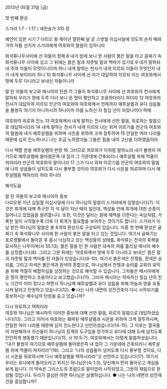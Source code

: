 2013년 05월 31일 (금)

첫 번째 환상



스가랴 1:7 - 1:17 / 새찬송가 310 장


예언이 임한 시기 
7 다리오 왕 제이년 열한째 달 곧 스밧월 이십사일에 잇도의 손자 베레갸의 아들 선지자 스가랴에게 여호와의 말씀이 임하니라

화석류나무사이에 선 자들의 정체 
8 내가 밤에 보니 한 사람이 붉은 말을 타고 골짜기 속 화석류나무 사이에 섰고 그 뒤에는 붉은 말과 자줏빛 말과 백마가 있기로 9 내가 말하되 내 주여 이들이 무엇이니이까 하니 내게 말하는 천사가 내게 이르되 이들이 무엇인지 내가 네게 보이리라 하니 10 화석류나무 사이에 선 자가 대답하여 이르되 이는 여호와께서 땅에 두루 다니라고 보내신 자들이니라

말 탄 자들의 보고와 메시아의 탄원 
11 그들이 화석류나무 사이에 선 여호와의 천사에게 말하되 우리가 땅에 두루 다녀 보니 온 땅이 평안하고 조용하더이다 하더라 12 여호와의 천사가 대답하여 이르되 만군의 여호와여 여호와께서 언제까지 예루살렘과 유다 성읍들을 불쌍히 여기지 아니하시려 하나이까 이를 노하신 지 칠십 년이 되었나이다 하매

여호와의 위로와 진노
13 여호와께서 내게 말하는 천사에게 선한 말씀, 위로하는 말씀으로 대답하시더라 14 내게 말하는 천사가 내게 이르되 너는 외쳐 이르기를 만군의 여호와의 말씀에 내가 예루살렘을 위하며 시온을 위하여 크게 질투하며 15 안일한 여러 나라들 때문에 심히 진노하나니 나는 조금 노하였거늘 그들은 힘을 내어 고난을 더하였음이라

다시 택함 받을 예루살렘의 번영
16 그러므로 여호와가 이처럼 말하노라 내가 불쌍히 여기므로 예루살렘에 돌아왔은즉 내 집이 그 가운데에 건축되리니 예루살렘 위에 먹줄이 쳐지리라 만군의 여호와의 말이니라 17 그가 다시 외쳐 이르기를 만군의 여호와의 말씀에 나의 성읍들이 넘치도록 다시 풍부할 것이라 여호와가 다시 시온을 위로하며 다시 예루살렘을 택하리라 하라 하니라

해석도움





말 탄 자들의 보고와 메시아의 중보  
다리오왕 이년 십일월 이십사일에 다시 하나님의 말씀이 스가랴에게 임했습니다(7). 이것은 회개에 대해 촉구한 지 석 달이 지난 때의 일인데, 백성들 안에 회개에 대한 순종이 일어나고 있었음을 알려줍니다. 또한, 이것은 달리는 말에 채찍을 더한다는 속담처럼, 거룩한 일이 시작될수록 더욱 더 회개가 필요함을 보여주는 것이기도 합니다. 스가랴가 이날 받은 하나님의 말씀은 총 8개의 환상으로 구성되어 있습니다. 이중 첫 번째 환상은 골짜기 속 화석류나무 사이에 한 사람이 붉은 말을 타고 있는 것입니다. 여기서 골짜기는 포로생활에서 돌아온 후 몹시 낙심하고 있는 백성들의 상태를, 화석류는 천국의 축복을 묘사하는 나무이며(사 55:13), 붉은 말을 탄 한 사람은 대속의 피를 흘리실 메시아 예수를 상징합니다(8). 그리고 그분 뒤에는 ‘여호와께서 땅에 두루 다니라고 보내신’ 붉은 말과 자줏빛 말과 백마를 탄 자들이 있었습니다(9-10). 여기서 붉은색은 전쟁을, 흰색은 승리를, 그리고 자색은 붉은색과 흰색의 혼합으로, 하나님께서 전쟁과 승리를 교회의 유익을 위해 적절히 배합하심을 상징하는 것으로 해석할 수 있습니다. 그자들은 메시아에게 온 땅이 평안하고 조용하다고 보고했습니다(11). 그러자 메시아는 약속하신 칠십 년의 진노 기간이 이미 찼다고 하면서 하나님께 예루살렘과 유다 성읍을 위해 하늘과 땅을 요동시켜 달라고 탄원하고 있습니다(12). 
● 나는 나의 내면의 성전건축이 다시 시작되기를 중보하시는 예수님의 탄원을 듣고 있습니까? 

다시 위로하고 택하리라  
여호와 하나님은 메시아의 이러한 중보에 대해 선한 말씀, 위로의 말씀으로 대답하셨습니다(13). 그리고 이어서 여호와는 훼파된 예루살렘과 시온을 위하여 크게 질투하시며, 안일한 여러 나라들 때문에 심히 진노한다고 선언하셨습니다(14-15). 그 이유는 열국들이 자만해져서 자신들이 하나님의 징계의 도구임을 망각하고 유다에 대해 도에 넘치도록 잔인하게 행동했기 때문입니다(15, 사 10:5-7). 여호와께서는 이렇게 말씀하셨습니다. “내가 불쌍히 여기므로 예루살렘에 돌아왔은즉 내 집이 그 가운데에 건축되리니 예루살렘 위에 먹줄이 쳐지리라”(16). 그리고 “나의 성읍들이 넘치도록 다시 풍부할 것이요, 다시 시온을 위로하시며 다시 예루살렘을 택하시리라”고 선언하고 있습니다(17). 여기서 우리는 유다에게 돌아오라고 외치신 하나님은(슥 1:3), 당신께서 먼저 돌아오고 계심을 보게 됩니다. 이 약속은 그리스도의 초림으로 말미암아 시작되었고, 그분의 재림으로 완성될 것입니다. 우리가 결심만 하면 하나님은 실행하십니다. 
● 나는 나의 내면의 성전재건을 결심합니까?